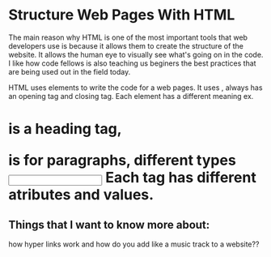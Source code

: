 # Structure Web Pages With HTML

The main reason why HTML is one of the most important tools that web developers use is because it allows them to create the structure of the website. It allows the human eye to visually see what's going on in the code. I like how code fellows is also teaching us beginers the best practices that are being used out in the field today.

HTML uses elements to write the code for a web pages. It uses <tags>, always has an opening tag and closing tag. Each element has a different meaning ex. <h1> is a heading tag, <p> is for paragraphs, different <inputs> types <input type = "email">
Each tag has different atributes and values. 

## Things that I want to know more about:

how hyper links work and how do you add like a music track to a website??